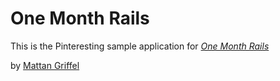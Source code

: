  # One Month Rails #

 This is the Pinteresting sample application for
 [*One Month Rails*](http://onemonthsrails.com)

 by [Mattan Griffel](http://mattangriffel.com)